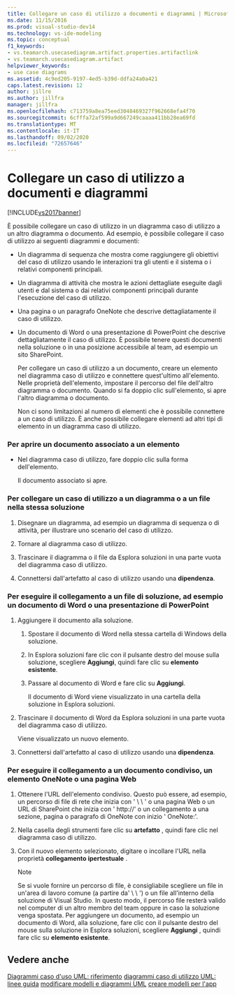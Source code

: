 ```yaml
---
title: Collegare un caso di utilizzo a documenti e diagrammi | Microsoft Docs
ms.date: 11/15/2016
ms.prod: visual-studio-dev14
ms.technology: vs-ide-modeling
ms.topic: conceptual
f1_keywords:
- vs.teamarch.usecasediagram.artifact.properties.artifactlink
- vs.teamarch.usecasediagram.artifact
helpviewer_keywords:
- use case diagrams
ms.assetid: 4c9ed205-9197-4ed5-b39d-ddfa24a0a421
caps.latest.revision: 12
author: jillre
ms.author: jillfra
manager: jillfra
ms.openlocfilehash: c713759a8ea75eed3048469327f962668efa4f70
ms.sourcegitcommit: 6cfffa72af599a9d667249caaaa411bb28ea69fd
ms.translationtype: MT
ms.contentlocale: it-IT
ms.lasthandoff: 09/02/2020
ms.locfileid: "72657646"
---
```

# <a name="link-a-use-case-to-documents-and-diagrams"></a>Collegare un caso di utilizzo a documenti e diagrammi
[!INCLUDE[vs2017banner](../includes/vs2017banner.md)]

È possibile collegare un caso di utilizzo in un diagramma caso di utilizzo a un altro diagramma o documento. Ad esempio, è possibile collegare il caso di utilizzo ai seguenti diagrammi e documenti:

- Un diagramma di sequenza che mostra come raggiungere gli obiettivi del caso di utilizzo usando le interazioni tra gli utenti e il sistema o i relativi componenti principali.

- Un diagramma di attività che mostra le azioni dettagliate eseguite dagli utenti e dal sistema o dai relativi componenti principali durante l'esecuzione del caso di utilizzo.

- Una pagina o un paragrafo OneNote che descrive dettagliatamente il caso di utilizzo.

- Un documento di Word o una presentazione di PowerPoint che descrive dettagliatamente il caso di utilizzo. È possibile tenere questi documenti nella soluzione o in una posizione accessibile al team, ad esempio un sito SharePoint.

  Per collegare un caso di utilizzo a un documento, creare un elemento nel diagramma caso di utilizzo e connettere quest'ultimo all'elemento. Nelle proprietà dell'elemento, impostare il percorso del file dell'altro diagramma o documento. Quando si fa doppio clic sull'elemento, si apre l'altro diagramma o documento.

  Non ci sono limitazioni al numero di elementi che è possibile connettere a un caso di utilizzo. È anche possibile collegare elementi ad altri tipi di elemento in un diagramma caso di utilizzo.

### <a name="to-open-a-document-associated-with-an-artifact"></a>Per aprire un documento associato a un elemento

- Nel diagramma caso di utilizzo, fare doppio clic sulla forma dell'elemento.

     Il documento associato si apre.

### <a name="to-link-a-use-case-to-a-diagram-or-file-in-the-same-solution"></a>Per collegare un caso di utilizzo a un diagramma o a un file nella stessa soluzione

1. Disegnare un diagramma, ad esempio un diagramma di sequenza o di attività, per illustrare uno scenario del caso di utilizzo.

2. Tornare al diagramma caso di utilizzo.

3. Trascinare il diagramma o il file da Esplora soluzioni in una parte vuota del diagramma caso di utilizzo.

4. Connettersi dall'artefatto al caso di utilizzo usando una **dipendenza**.

### <a name="to-link-to-a-solution-file-such-as-a-word-document-or-powerpoint-presentation"></a>Per eseguire il collegamento a un file di soluzione, ad esempio un documento di Word o una presentazione di PowerPoint

1. Aggiungere il documento alla soluzione.

    1. Spostare il documento di Word nella stessa cartella di Windows della soluzione.

    2. In Esplora soluzioni fare clic con il pulsante destro del mouse sulla soluzione, scegliere **Aggiungi**, quindi fare clic su **elemento esistente**.

    3. Passare al documento di Word e fare clic su **Aggiungi**.

         Il documento di Word viene visualizzato in una cartella della soluzione in Esplora soluzioni.

2. Trascinare il documento di Word da Esplora soluzioni in una parte vuota del diagramma caso di utilizzo.

     Viene visualizzato un nuovo elemento.

3. Connettersi dall'artefatto al caso di utilizzo usando una **dipendenza**.

### <a name="to-link-to-a-shared-document-onenote-element-or-web-page"></a>Per eseguire il collegamento a un documento condiviso, un elemento OneNote o una pagina Web

1. Ottenere l'URL dell'elemento condiviso. Questo può essere, ad esempio, un percorso di file di rete che inizia con ' \\ \\ ' o una pagina Web o un URL di SharePoint che inizia con ' http://' o un collegamento a una sezione, pagina o paragrafo di OneNote con inizio ' OneNote:'.

2. Nella casella degli strumenti fare clic su **artefatto** , quindi fare clic nel diagramma caso di utilizzo.

3. Con il nuovo elemento selezionato, digitare o incollare l'URL nella proprietà **collegamento ipertestuale** .

    > [!NOTE]
    > Se si vuole fornire un percorso di file, è consigliabile scegliere un file in un'area di lavoro comune (a partire da' \\ \\ ') o un file all'interno della soluzione di Visual Studio. In questo modo, il percorso file resterà valido nel computer di un altro membro del team oppure in caso la soluzione venga spostata. Per aggiungere un documento, ad esempio un documento di Word, alla soluzione, fare clic con il pulsante destro del mouse sulla soluzione in Esplora soluzioni, scegliere **Aggiungi** , quindi fare clic su **elemento esistente**.

## <a name="see-also"></a>Vedere anche
 [Diagrammi caso d'uso UML: riferimento](../modeling/uml-use-case-diagrams-reference.md) [diagrammi caso di utilizzo UML: linee guida](../modeling/uml-use-case-diagrams-guidelines.md) [modificare modelli e diagrammi UML](../modeling/edit-uml-models-and-diagrams.md) [creare modelli per l'app](../modeling/create-models-for-your-app.md)
